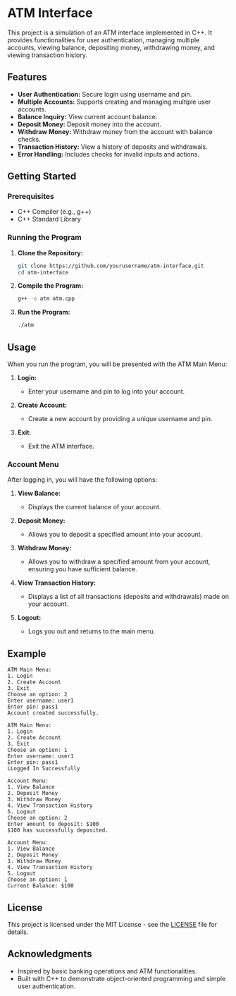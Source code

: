 # ATM Interface

This project is a simulation of an ATM interface implemented in C++. It provides functionalities for user authentication, managing multiple accounts, viewing balance, depositing money, withdrawing money, and viewing transaction history.

## Features

- **User Authentication:** Secure login using username and pin.
- **Multiple Accounts:** Supports creating and managing multiple user accounts.
- **Balance Inquiry:** View current account balance.
- **Deposit Money:** Deposit money into the account.
- **Withdraw Money:** Withdraw money from the account with balance checks.
- **Transaction History:** View a history of deposits and withdrawals.
- **Error Handling:** Includes checks for invalid inputs and actions.

## Getting Started

### Prerequisites

- C++ Compiler (e.g., g++)
- C++ Standard Library

### Running the Program

1. **Clone the Repository:**

    ```sh
    git clone https://github.com/yourusername/atm-interface.git
    cd atm-interface
    ```

2. **Compile the Program:**

    ```sh
    g++ -o atm atm.cpp
    ```

3. **Run the Program:**

    ```sh
    ./atm
    ```

## Usage

When you run the program, you will be presented with the ATM Main Menu:

1. **Login:**
    - Enter your username and pin to log into your account.

2. **Create Account:**
    - Create a new account by providing a unique username and pin.

3. **Exit:**
    - Exit the ATM interface.

### Account Menu

After logging in, you will have the following options:

1. **View Balance:**
    - Displays the current balance of your account.

2. **Deposit Money:**
    - Allows you to deposit a specified amount into your account.

3. **Withdraw Money:**
    - Allows you to withdraw a specified amount from your account, ensuring you have sufficient balance.

4. **View Transaction History:**
    - Displays a list of all transactions (deposits and withdrawals) made on your account.

5. **Logout:**
    - Logs you out and returns to the main menu.

## Example

```
ATM Main Menu:
1. Login
2. Create Account
3. Exit
Choose an option: 2
Enter username: user1
Enter pin: pass1
Account created successfully.

ATM Main Menu:
1. Login
2. Create Account
3. Exit
Choose an option: 1
Enter username: user1
Enter pin: pass1
LLogged In Successfully

Account Menu:
1. View Balance
2. Deposit Money
3. Withdraw Money
4. View Transaction History
5. Logout
Choose an option: 2
Enter amount to deposit: $100
$100 has successfully deposited.

Account Menu:
1. View Balance
2. Deposit Money
3. Withdraw Money
4. View Transaction History
5. Logout
Choose an option: 1
Current Balance: $100
```

## License

This project is licensed under the MIT License - see the [LICENSE](LICENSE.md) file for details.

## Acknowledgments

- Inspired by basic banking operations and ATM functionalities.
- Built with C++ to demonstrate object-oriented programming and simple user authentication.